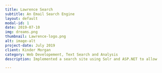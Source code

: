 ```yaml
---
title: Lawrence Search
subtitle: An Email Search Engine
layout: default
modal-id: 1
date: 2019-07-10
img: dreams.png
thumbnail: Lawrence-logo.png
alt: image-alt
project-date: July 2019
client: Kinder Morgan
category: Web Developement, Text Search and Analysis
description: Implemented a search site using Solr and ASP.NET to allow for easier search of past emails for the on-call support team.

---
```

<!-- ---
title: Lawrence Search
subtitle: An Email Search Engine
layout: default
modal-id: 2
date: 2019-08-01
img: dreams.png
thumbnail: dreams-thumbnail.png
alt: image-alt
project-date: July 2019
client: Kinder Morgan
category: Web Development and Text Search
description: Implemented a search engine using Solr and an ASP.NET website to allow for easier search of past emails for  
the on-call support team.

--- -->

